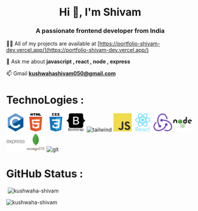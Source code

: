 <h1 align="center">Hi 👋, I'm Shivam</h1>
<h3 align="center">A passionate frontend developer from India</h3>

👨‍💻 All of my projects are available at [https://portfolio-shivam-dev.vercel.app/](https://portfolio-shivam-dev.vercel.app/)

💬 Ask me about **javascript , react , node , express**

📫 Gmail **kushwahashivam050@gmail.com**

<h1 align="left" margin-top = "30">TechnoLogies :</h1>
<p align="left">
        <img src="https://raw.githubusercontent.com/devicons/devicon/master/icons/c/c-original.svg" alt="c" width="50"
            height="50" aspect-ratio = "16/9" />
        <img src="https://raw.githubusercontent.com/devicons/devicon/master/icons/html5/html5-original-wordmark.svg"
            alt="html5" width="50" height="50" aspect-ratio = "16/9" />
        <img src="https://raw.githubusercontent.com/devicons/devicon/master/icons/css3/css3-original-wordmark.svg"
            alt="css3" width="50" height="50" aspect-ratio = "16/9" />
        <img src="https://raw.githubusercontent.com/devicons/devicon/master/icons/bootstrap/bootstrap-plain-wordmark.svg"
            alt="bootstrap" width="50" height="50" aspect-ratio = "16/9" />
        <img src="https://www.vectorlogo.zone/logos/tailwindcss/tailwindcss-icon.svg" alt="tailwind" width="40"
            height="40" aspect-ratio = "16/9" />
        <img src="https://raw.githubusercontent.com/devicons/devicon/master/icons/javascript/javascript-original.svg"
            alt="javascript" width="50" height="50" aspect-ratio = "16/9" />
        <img src="https://raw.githubusercontent.com/devicons/devicon/master/icons/react/react-original-wordmark.svg"
            alt="react" width="50" height="50" aspect-ratio = "16/9" />
        <img src="https://raw.githubusercontent.com/devicons/devicon/master/icons/redux/redux-original.svg" alt="redux"
            width="50" height="50" aspect-ratio = "16/9" />
        <img src="https://raw.githubusercontent.com/devicons/devicon/master/icons/nodejs/nodejs-original-wordmark.svg"
            alt="nodejs" width="50" height="50" aspect-ratio = "16/9" />
        <img src="https://raw.githubusercontent.com/devicons/devicon/master/icons/express/express-original-wordmark.svg"
            alt="express" width="50" height="50" aspect-ratio = "16/9" />
        <img src="https://raw.githubusercontent.com/devicons/devicon/master/icons/mongodb/mongodb-original-wordmark.svg"
            alt="mongodb" width="50" height="50" aspect-ratio = "16/9" />
        <img src="https://www.vectorlogo.zone/logos/git-scm/git-scm-icon.svg" alt="git" width="50" height="50" aspect-ratio = "16/9"/>
    </p>

<h1 align="left">GitHub Status :</h1>
<p>&nbsp;<img align="center" src="https://github-readme-stats.vercel.app/api?username=kushwaha-shivam&show_icons=true&locale=en" alt="kushwaha-shivam" /></p>
<p>
  <img align="left" src="https://github-readme-stats.vercel.app/api/top-langs?username=kushwaha-shivam&show_icons=true&locale=en&layout=compact" alt="kushwaha-shivam" />
</p>

